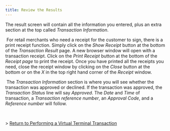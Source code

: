 ```yaml
---
title: Review the Results
---
```


<span>The result screen will contain all the information you entered, plus an extra section at the top called <em>Transaction Information</em>.</span>

<span>&nbsp;For retail merchants who need a receipt for the customer to sign, there is a print receipt function. Simply click on the <em>Show Receipt</em> button at the bottom of the <em>Transaction Result</em> page. A new browser window will open with a transaction receipt. Click on the <em>Print Receipt</em> button at the bottom of the <em>Receipt page</em> to print the receipt. Once you have printed all the receipts you need, close the receipt window by clicking on the <em>Close </em>button at the bottom or on the <em>X</em> in the top right hand corner of the <em>Receipt</em> window.</span>

<span>&nbsp;The <em>Transaction Information</em> section is where you will see whether the transaction was approved or declined. If the transaction was approved, the <em>Transaction Status</em> line will say <em>Approved</em>. The <em>Date</em> and <em>Time</em> of transaction, a <em>Transaction reference</em> <em>number</em>, an <em>Approval Code</em>, and a <em>Reference number</em> will follow.</span>

&nbsp;

<span>> <a href="http://docs.firstdata.com/org/gateway/node/139">Return to Performing a Virtual Terminal Transaction</a></span>

<span>&nbsp;</span>
